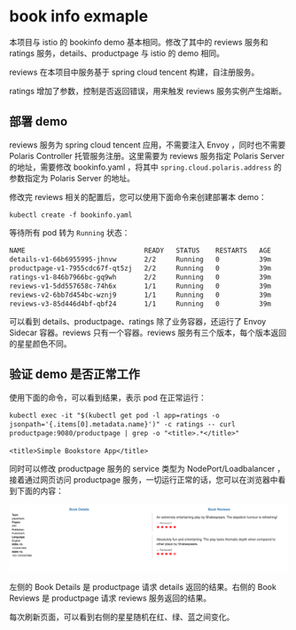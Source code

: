# book info exmaple

本项目与 istio 的 bookinfo demo 基本相同。修改了其中的 reviews 服务和 ratings 服务，details、productpage 与 istio 的 demo 相同。

reviews 在本项目中服务基于 spring cloud tencent 构建，自注册服务。

ratings 增加了参数，控制是否返回错误，用来触发 reviews 服务实例产生熔断。

## 部署 demo

reviews 服务为 spring cloud tencent 应用，不需要注入 Envoy ，同时也不需要 Polaris Controller 托管服务注册。这里需要为 reviews 服务指定 Polaris Server 的地址，需要修改 bookinfo.yaml ，将其中 `spring.cloud.polaris.address` 的参数指定为 Polaris Server 的地址。

修改完 reviews 相关的配置后，您可以使用下面命令来创建部署本 demo：

```
kubectl create -f bookinfo.yaml
```

等待所有 pod 转为 `Running` 状态：
```
NAME                              READY   STATUS    RESTARTS   AGE
details-v1-66b6955995-jhnvw       2/2     Running   0          39m
productpage-v1-7955cdc67f-qt5zj   2/2     Running   0          39m
ratings-v1-846b7966bc-gq9wh       2/2     Running   0          39m
reviews-v1-5dd557658c-74h6x       1/1     Running   0          39m
reviews-v2-6bb7d454bc-wznj9       1/1     Running   0          39m
reviews-v3-85d446d4bf-qbf24       1/1     Running   0          39m
```

可以看到 details、productpage、ratings 除了业务容器，还运行了 Envoy Sidecar 容器。reviews 只有一个容器。reviews 服务有三个版本，每个版本返回的星星颜色不同。

## 验证 demo 是否正常工作

使用下面的命令，可以看到结果，表示 pod 在正常运行：

```
kubectl exec -it "$(kubectl get pod -l app=ratings -o jsonpath='{.items[0].metadata.name}')" -c ratings -- curl productpage:9080/productpage | grep -o "<title>.*</title>"

<title>Simple Bookstore App</title>
```

同时可以修改 productpage 服务的 service 类型为 NodePort/Loadbalancer ，接着通过网页访问 productpage 服务，一切运行正常的话，您可以在浏览器中看到下面的内容：

![image](pic/productpage.png)

左侧的 Book Details 是 productpage 请求 details 返回的结果。右侧的 Book Reviews 是 productpage 请求 reviews 服务返回的结果。

每次刷新页面，可以看到右侧的星星随机在红、绿、蓝之间变化。